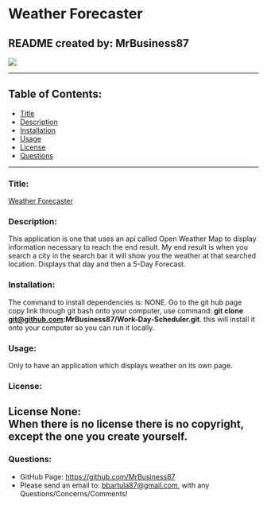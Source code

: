 # Weather Forecaster
  ## README created by: MrBusiness87
  
  ![](https://img.shields.io/badge/license-NONE-lightgrey)
  

  ---
  ## Table of Contents:
  * [Title](#Title)
  * [Description](#Description)
  * [Installation](#Installation)
  * [Usage](#Usage)
  * [License](#License)
  * [Questions](#Questions)
  

  ---
  

  ### Title:
  <a href="https://mrbusiness87.github.io/Work-Day-Scheduler/" target="blank">Weather Forecaster</a>
  

  ### Description:
  This application is one that uses an api called Open Weather Map to display information necessary to reach the end result. My end result is when you search a city in the search bar it will show you the weather at that searched location. Displays that day and then a 5-Day Forecast.
  

  ### Installation:
  The command to install dependencies is: NONE. 
  Go to the git hub page copy link through git bash onto your computer, use command: <b>git clone git@github.com:MrBusiness87/Work-Day-Scheduler.git</b>. this will install it onto your computer so you can run it locally.

  ### Usage:
  Only to have an application which displays weather on its own page.
  
  ### License:
  
  License None: <br>When there is no license there is no copyright, except the one you create yourself.
  ---
  ### Questions:
  * GitHub Page: https://github.com/MrBusiness87
  * Please send an email to: bbartula87@gmail.com, with any Questions/Concerns/Comments!
  